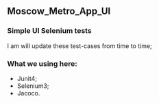 ## Moscow_Metro_App_UI 
### Simple UI Selenium tests

I am will update these test-cases from time to time;

### What we  using here:

* Junit4;
* Selenium3;
* Jacoco.
